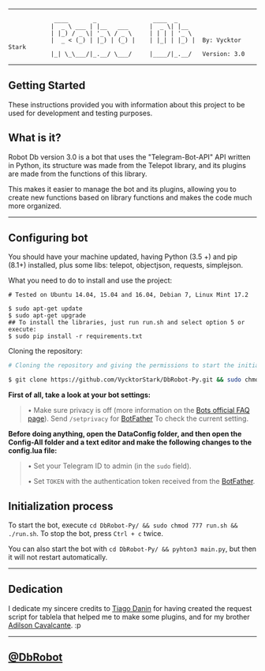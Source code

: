 * * *

                 ____       _                ____  _
                |  _ \ ___ | |__   ___      |  _ \| |__  
                | |_) / _ \| '_ \ / _ \     | | | | '_ \
                |  _ < (_) | |_) | (_) |    | |_| | |_) |  By: Vycktor Stark
                |_| \_\___/|_.__/ \___/     |____/|_.__/   Version: 3.0

                
* * *

## Getting Started

These instructions provided you with information about this project to be used for development and testing purposes.

## What is it?

Robot Db version 3.0 is a bot that uses the "Telegram-Bot-API" API written in Python, its structure was made from the Telepot library, and its plugins are made from the functions of this library.

This makes it easier to manage the bot and its plugins, allowing you to create new functions based on library functions and makes the code much more organized.

* * *

## Configuring bot

You should have your machine updated, having Python (3.5 +) and pip (8.1+) installed, plus some libs: telepot, objectjson, requests, simplejson.

What you need to do to install and use the project:

```
# Tested on Ubuntu 14.04, 15.04 and 16.04, Debian 7, Linux Mint 17.2

$ sudo apt-get update
$ sudo apt-get upgrade
## To install the libraries, just run run.sh and select option 5 or execute: 
$ sudo pip install -r requirements.txt
```

Cloning the repository:

```bash
# Cloning the repository and giving the permissions to start the initiation script

$ git clone https://github.com/VycktorStark/DbRobot-Py.git && sudo chmod 777 run.sh && ./run.sh

```


**First of all, take a look at your bot settings:**

> • Make sure privacy is off (more information on the [Bots official FAQ page](https://core.telegram.org/bots/faq#what-messages-will-my-bot-get)). Send `/setprivacy` for [BotFather](http://telegram.me/BotFather) To check the current setting.

**Before doing anything, open the DataConfig folder, and then open the Config-All folder and a text editor and make the following changes to the config.lua file:**

> • Set your Telegram ID to admin (in the `sudo` field).
>
> • Set `TOKEN` with the authentication token received from the [BotFather](http://telegram.me/BotFather).
>

## Initialization process

To start the bot, execute `cd DbRobot-Py/ && sudo chmod 777 run.sh && ./run.sh`. To stop the bot, press `Ctrl + c` twice.

You can also start the bot with `cd DbRobot-Py/ && pyhton3 main.py`, but then it will not restart automatically.

* * *

## Dedication

I dedicate my sincere credits to [Tiago Danin](https://github.com/tiagodanin) for having created the request script for tablela that helped me to make some plugins, and for my brother [Adilson Cavalcante](https://github.com/Player4NoobWinner). :p

* * *

## [@DbRobot](telegram.me/DbRobot)

